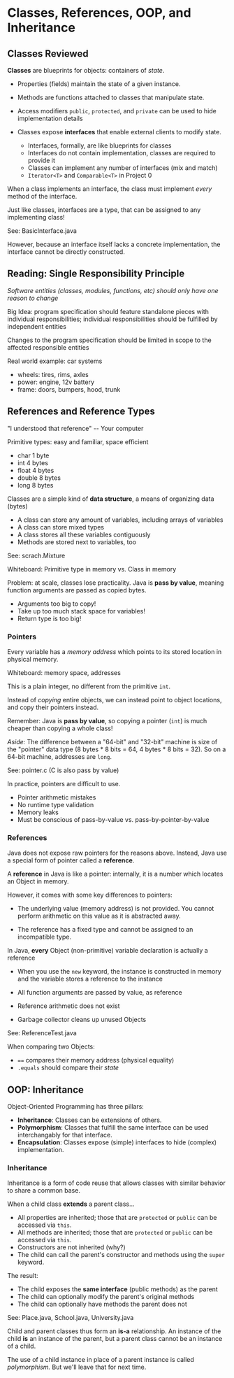 #  Classes, References, OOP, and Inheritance

## Classes Reviewed

**Classes** are blueprints for objects: containers of *state*.

 - Properties (fields) maintain the state of a given instance.
 - Methods are functions attached to classes that manipulate state.
 - Access modifiers `public`, `protected`, and `private` can be used to hide implementation details
 - Classes expose **interfaces** that enable external clients to modify state.
   
   - Interfaces, formally, are like blueprints for classes
   - Interfaces do not contain implementation, classes are required to provide it
   - Classes can implement any number of interfaces (mix and match)
   - `Iterator<T>` and `Comparable<T>` in Project 0

When a class implements an interface,
the class must implement *every* method of the interface.

Just like classes, interfaces are a type,
that can be assigned to any implementing class!

See: BasicInterface.java

However, because an interface itself lacks a concrete implementation,
the interface cannot be directly constructed.

## Reading: Single Responsibility Principle

*Software entities (classes, modules, functions, etc)
 should only have one reason to change*

Big Idea: program specification should feature standalone pieces with individual responsibilities;
individual responsibilities should be fulfilled by independent entities

Changes to the program specification should be limited in scope to the affected responsible entities

Real world example: car systems
 - wheels: tires, rims, axles
 - power: engine, 12v battery
 - frame: doors, bumpers, hood, trunk

## References and Reference Types

"I understood that reference" -- Your computer

Primitive types: easy and familiar, space efficient

 - char 1 byte
 - int 4 bytes
 - float 4 bytes
 - double 8 bytes
 - long 8 bytes

Classes are a simple kind of **data structure**, a means of organizing data (bytes)

 - A class can store any amount of variables, including arrays of variables
 - A class can store mixed types
 - A class stores all these variables contiguously
 - Methods are stored next to variables, too

See: scrach.Mixture

Whiteboard: Primitive type in memory vs. Class in memory
 
Problem: at scale, classes lose practicality.
Java is **pass by value**, meaning function arguments are passed as copied bytes.

 - Arguments too big to copy!
 - Take up too much stack space for variables!
 - Return type is too big!

### Pointers

Every variable has a *memory address* which points to its stored location in physical memory.

Whiteboard: memory space, addresses

This is a plain integer, no different from the primitive `int`.

Instead of *copying* entire objects, we can instead point to object locations,
and copy their pointers instead.

Remember: Java is **pass by value**, so copying a pointer (`int`) is much cheaper than copying a whole class!

*Aside:* The difference between a "64-bit" and "32-bit" machine is size of the "pointer" data type (8 bytes * 8 bits = 64, 4 bytes * 8 bits = 32). So on a 64-bit machine, addresses are `long`.

See: pointer.c (C is also pass by value)

In practice, pointers are difficult to use.

 - Pointer arithmetic mistakes
 - No runtime type validation 
 - Memory leaks
 - Must be conscious of pass-by-value vs. pass-by-pointer-by-value

### References

Java does not expose raw pointers for the reasons above.
Instead, Java use a special form of pointer called a **reference**.

A **reference** in Java is like a pointer:
internally, it is a number which locates an Object in memory.

However, it comes with some key differences to pointers:

 - The underlying value (memory address) is not provided.
   You cannot perform arithmetic on this value as it is abstracted away.

 - The reference has a fixed type and cannot be assigned to an incompatible type.

In Java, **every** Object (non-primitive) variable declaration is actually a reference

 - When you use the `new` keyword, the instance is constructed in memory
   and the variable stores a reference to the instance

 - All function arguments are passed by value, as reference
 - Reference arithmetic does not exist
 - Garbage collector cleans up unused Objects
 
See: ReferenceTest.java

When comparing two Objects:
 - `==` compares their memory address (physical equality)
 - `.equals` should compare their *state*

## OOP: Inheritance

Object-Oriented Programming has three pillars:

 - **Inheritance**: Classes can be extensions of others.
 - **Polymorphism**: Classes that fulfill the same interface can be used interchangably for that interface.
 - **Encapsulation**: Classes expose (simple) interfaces to hide (complex) implementation.

### Inheritance

Inheritance is a form of code reuse that allows classes with similar behavior to share a common base.

When a child class **extends** a parent class...

 - All properties are inherited; those that are `protected` or `public` can be accessed via `this`.
 - All methods are inherited; those that are `protected` or `public` can be accessed via `this`.
 - Constructors are not inherited (why?)
 - The child can call the parent's constructor and methods using the `super` keyword.

The result:

 - The child exposes the **same interface** (public methods) as the parent
 - The child can optionally modify the parent's original methods
 - The child can optionally have methods the parent does not
 
See: Place.java, School.java, University.java
 
Child and parent classes thus form an **is-a** relationship.
An instance of the child **is** an instance of the parent,
but a parent class cannot be an instance of a child.

The use of a child instance in place of a parent instance is called *polymorphism.*
But we'll leave that for next time.
